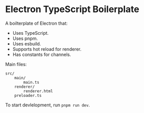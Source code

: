 # Electron TypeScript Boilerplate

A boilterplate of Electron that:

- Uses TypeScript.
- Uses pnpm.
- Uses esbuild.
- Supports hot reload for renderer.
- Has constants for channels.

Main files:

```
src/
    main/
        main.ts
    renderer/
        renderer.html
    preloader.ts
```

To start devlelopment, run `pnpm run dev`.
